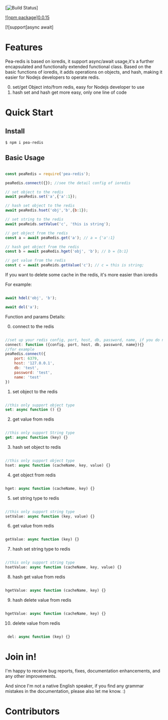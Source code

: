 [![Build Status]((https://travis-ci.org/luin/ioredis.svg?branch=master))]

[![npm package]0.0.15](https://www.npmjs.com/package/pea-redis)

[![support]async await]



# Features
Pea-redis is based on ioredis, it support async/await usage,it's a further encapsulated and functionally extended functional class. Based on the basic functions of ioredis, it adds operations on objects, and hash, making it easier for Nodejs developers to operate redis.

0. set/get Object into/from redis, easy for Nodejs developer to use
1. hash set and hash get more easy, only one line of code


# Quick Start
## Install
```shell
$ npm i pea-redis
```




## Basic Usage

```javascript

const peaRedis = require('pea-redis');

peaRedis.connect({}); //see the detail config of ioredis

// set object to the redis
await peaRedis.set('a',{'a':1});

// hash set object to the redis 
await peaRedis.hset('obj','b',{b:1});

// set string to the redis
await peaReids.setValue('c', 'this is string');

// get object from the redis 
const a = await peaRedis.get('a'); // a = {'a':1}

// hash get object from the redis
const b = await peaRedis.hget('obj', 'b'); // b = {b:1}

// get value from the redis
const c = await peaReids.getValue('c'); // c = this is string;

```

If you want to delete some cache in the redis, it's more easier than ioredis

For example:

```javascript

await hdel('obj', 'b');

await del('a');

```

Function and params Details:


0. connect to the redis
```javascript

//set up your redis config, port, host, db, password, name, if you do not set up config, it will set default config 
connect: function ({config, port, host, db, password, name}){}
//for example
peaRedis.connect({
    port: 6379,
    host: '127.0.0.1',
    db: 'test',
    password: 'test',
    name: 'test'
})

``` 

1. set object to the redis

```javascript

//this only support object type
set: async function () {}

``` 

2. get value from redis

```javascript

//this only support String type
get: async function (key) {}

``` 

3. hash set object to redis 

```javascript

//this only support object type
hset: async function (cacheName, key, value) {}

``` 

4. get object from redis

```javascript

hget: async function (cacheName, key) {}

``` 

5. set string type to redis

```javascript

//this only support string type
setValue: async function (key, value) {}

``` 

6. get value from redis

```javascript

getValue: async function (key) {}

``` 

7. hash set string type to redis

```javascript

//this only support string type
hsetValue: async function (cacheName, key, value) {}

``` 

8. hash get value from redis

```javascript

hgetValue: async function (cacheName, key) {}

``` 

9. hash delete value from redis

```javascript

hgetValue: async function (cacheName, key) {}

``` 

10. delete value from redis

```javascript

 del: async function (key) {}

``` 

# Join in!

I'm happy to receive bug reports, fixes, documentation enhancements, and any other improvements.

And since I'm not a native English speaker, if you find any grammar mistakes in the documentation, please also let me know. :)

# Contributors
